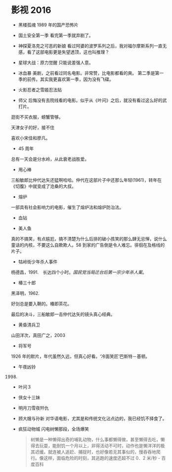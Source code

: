 # 影视 2016

- 黑楼孤魂
  1989 年的国产恐怖片

- 国土安全第一季
  看完第一季就弃剧了。

- 神探夏洛克之可恶的新娘
  看过阿婆的波罗系列之后，我对福尔摩斯系列一直无感，看了这部电影更是失望透顶，这也叫推理？

- 星球大战：原力觉醒
  只能说差强人意。

- 冰血暴
  美剧，之前看过同名电影。非常赞，比电影都看的爽。
  第二季是第一季的前传。其实我更喜欢第一季，因为没有飞碟。

- 火影忍者之雪姬忍法贴

* 师父
  后悔没有去院线看的电影。似乎从《叶问》之后，就没有看过这么好的武打片。

逛街不买衣服，螃蟹管够。

天津女子的好，接不住

喜欢小宋佳和廖凡。

- 45 周年

总有一天会是分水岭，从此衰老战胜爱。

- 用心棒

三船敏郎比仲代达矢还猛啊哈哈。仲代在这部片子中还那么年轻(1961)，转年在《切腹》中就变成了沧桑的大叔。

- 熔炉

一部具有社会影响力的电影，催生了熔炉法和熔炉防治法。

- 血钻

* 美人鱼

真的不搞笑，有点尴尬，搞不清楚为什么后排的破小孩笑的那么肆无忌惮，说什么童话的内核，不要这么自欺欺人。58 到家的广告倒是令人难忘。徘徊在及格线的片子。

- 牯岭街少年杀人事件

杨德昌，1991.　长达四个小时。_国民党当局迁台后第一宗少年杀人案_。

- 椿三十郎

黑泽明，1962.

好剑总是要入鞘的。椿即茶花。

最后的决斗，三船敏郎一击仲代达矢的镜头真心经典。

- 黄昏清兵卫

山田洋次，真田广之，2003

- 将军号

1926 年的默片，年代虽然久远，但真心好看。‘冷面笑匠’巴斯特－基顿。

- 午夜凶铃

1998.

- 叶问３

- 侠女十三妹

- 明月刀雪夜歼仇

- 顾大嫂与孙新
  对华语电影，尤其是和传统文化沾点边的，我已经饥不择食了。

- 疯狂动物城
  闪电树懒那段，全场爆笑
  > 树懒是一种懒得出奇的哺乳动物，什么事都懒得做，甚至懒得去吃，懒得去玩耍，能耐饥一个月以上，非得活动不可时，动作也是懒洋洋的极其迟缓。就连被人追赶、捕捉时，也好像若无其事似的，慢吞吞地爬行。像这样，面临危险的时刻，其逃跑的速度还超不过 0．2 米/秒 - 百度百科
